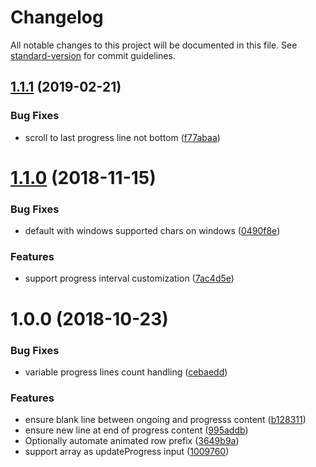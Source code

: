 # Changelog

All notable changes to this project will be documented in this file. See [standard-version](https://github.com/conventional-changelog/standard-version) for commit guidelines.

## [1.1.1](https://github.com/medikoo/cli-progress-footer/compare/v1.1.0...v1.1.1) (2019-02-21)

### Bug Fixes

- scroll to last progress line not bottom ([f77abaa](https://github.com/medikoo/cli-progress-footer/commit/f77abaa))

<a name="1.1.0"></a>

# [1.1.0](https://github.com/medikoo/cli-progress-footer/compare/v1.0.0...v1.1.0) (2018-11-15)

### Bug Fixes

- default with windows supported chars on windows ([0490f8e](https://github.com/medikoo/cli-progress-footer/commit/0490f8e))

### Features

- support progress interval customization ([7ac4d5e](https://github.com/medikoo/cli-progress-footer/commit/7ac4d5e))

<a name="1.0.0"></a>

# 1.0.0 (2018-10-23)

### Bug Fixes

- variable progress lines count handling ([cebaedd](https://github.com/medikoo/cli-progress-footer/commit/cebaedd))

### Features

- ensure blank line between ongoing and progresss content ([b128311](https://github.com/medikoo/cli-progress-footer/commit/b128311))
- ensure new line at end of progress content ([995addb](https://github.com/medikoo/cli-progress-footer/commit/995addb))
- Optionally automate animated row prefix ([3649b9a](https://github.com/medikoo/cli-progress-footer/commit/3649b9a))
- support array as updateProgress input ([1009760](https://github.com/medikoo/cli-progress-footer/commit/1009760))
